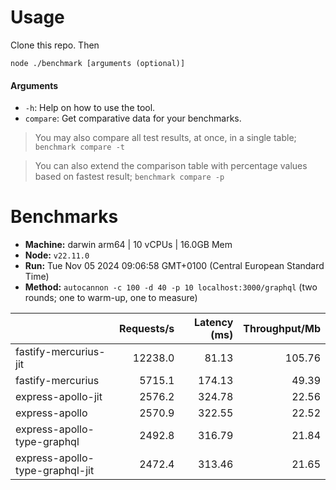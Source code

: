 # Usage

Clone this repo. Then

```
node ./benchmark [arguments (optional)]
```

#### Arguments

* `-h`: Help on how to use the tool.
* `compare`: Get comparative data for your benchmarks.

> You may also compare all test results, at once, in a single table; `benchmark compare -t`

> You can also extend the comparison table with percentage values based on fastest result; `benchmark compare -p`

# Benchmarks

* __Machine:__ darwin arm64 | 10 vCPUs | 16.0GB Mem
* __Node:__ `v22.11.0`
* __Run:__ Tue Nov 05 2024 09:06:58 GMT+0100 (Central European Standard Time)
* __Method:__ `autocannon -c 100 -d 40 -p 10 localhost:3000/graphql` (two rounds; one to warm-up, one to measure)

|                                 | Requests/s | Latency (ms) | Throughput/Mb |
| :--                             | --:        | --:          | --:           |
| fastify-mercurius-jit           | 12238.0    | 81.13        | 105.76        |
| fastify-mercurius               | 5715.1     | 174.13       | 49.39         |
| express-apollo-jit              | 2576.2     | 324.78       | 22.56         |
| express-apollo                  | 2570.9     | 322.55       | 22.52         |
| express-apollo-type-graphql     | 2492.8     | 316.79       | 21.84         |
| express-apollo-type-graphql-jit | 2472.4     | 313.46       | 21.65         |
